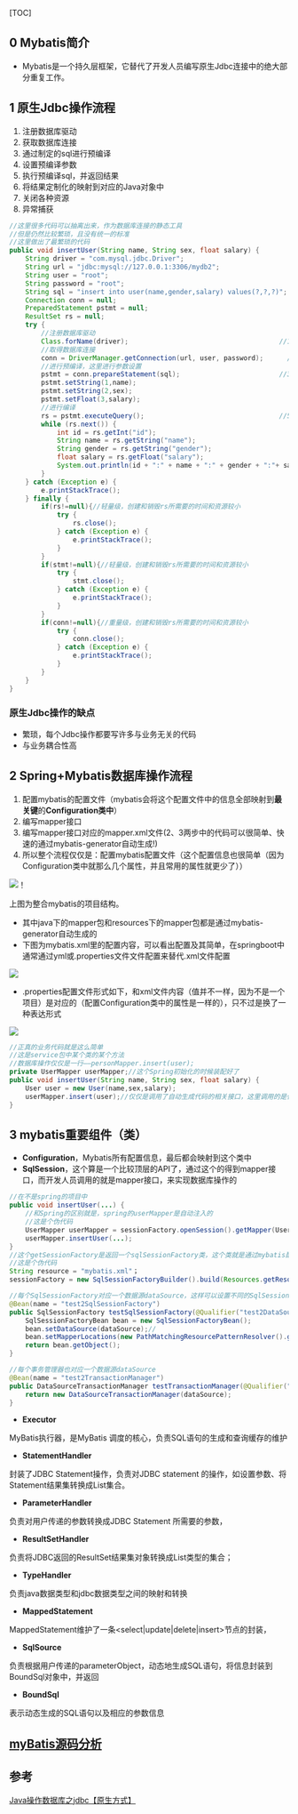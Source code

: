 [TOC]

## 0 Mybatis简介

- Mybatis是一个持久层框架，它替代了开发人员编写原生Jdbc连接中的绝大部分重复工作。

## 1 原生Jdbc操作流程

1. 注册数据库驱动
2. 获取数据库连接
3. 通过制定的sql进行预编译
4. 设置预编译参数
5. 执行预编译sql，并返回结果
6. 将结果定制化的映射到对应的Java对象中
7. 关闭各种资源
8. 异常捕获

```java
//这里很多代码可以抽离出来，作为数据库连接的静态工具
//但是仍然比较繁琐，且没有统一的标准
//这里做出了最繁琐的代码
public void insertUser(String name, String sex, float salary) {
    String driver = "com.mysql.jdbc.Driver";
    String url = "jdbc:mysql://127.0.0.1:3306/mydb2";
    String user = "root";
    String password = "root";
    String sql = "insert into user(name,gender,salary) values(?,?,?)";
    Connection conn = null;
    PreparedStatement pstmt = null;
    ResultSet rs = null;
    try {
        //注册数据库驱动
        Class.forName(driver);										//1
        //取得数据库连接
        conn = DriverManager.getConnection(url, user, password);	  //2
        //进行预编译，这里进行参数设置
        pstmt = conn.prepareStatement(sql);							//3
        pstmt.setString(1,name);
        pstmt.setString(2,sex);
        pstmt.setFloat(3,salary);										//4
        //进行编译
        rs = pstmt.executeQuery();									//5
        while (rs.next()) {
            int id = rs.getInt("id");
            String name = rs.getString("name");
            String gender = rs.getString("gender");
            float salary = rs.getFloat("salary");
            System.out.println(id + ":" + name + ":" + gender + ":"+ salary);
        }
    } catch (Exception e) {
        e.printStackTrace();
    } finally {
        if(rs!=null){//轻量级，创建和销毁rs所需要的时间和资源较小
            try {
                rs.close();
            } catch (Exception e) {
                e.printStackTrace();
            }
        }
        if(stmt!=null){//轻量级，创建和销毁rs所需要的时间和资源较小
            try {
                stmt.close();
            } catch (Exception e) {
                e.printStackTrace();
            }
        }
        if(conn!=null){//重量级，创建和销毁rs所需要的时间和资源较小
            try {
                conn.close();
            } catch (Exception e) {
                e.printStackTrace();
            }
        }
    }
}

```

### 原生Jdbc操作的缺点

- 繁琐，每个Jdbc操作都要写许多与业务无关的代码
- 与业务耦合性高

## 2 Spring+Mybatis数据库操作流程

1. 配置mybatis的配置文件（mybatis会将这个配置文件中的信息全部映射到**最关键**的**Configuration类中**）
2. 编写mapper接口
3. 编写mapper接口对应的mapper.xml文件(2、3两步中的代码可以很简单、快速的通过mybatis-generator自动生成!)
4. 所以整个流程仅仅是：配置mybatis配置文件（这个配置信息也很简单（因为Configuration类中就那么几个属性，并且常用的属性就更少了））

![](./img/mybatis项目结构.png)！

上图为整合mybatis的项目结构。

- 其中java下的mapper包和resources下的mapper包都是通过mybatis-generator自动生成的
- 下图为mybatis.xml里的配置内容，可以看出配置及其简单，在springboot中通常通过yml或.properties文件文件配置来替代.xml文件配置

![](./img/mybatisxm..png)

- .properties配置文件形式如下，和xml文件内容（值并不一样，因为不是一个项目）是对应的（配置Configuration类中的属性是一样的），只不过是换了一种表达形式

![](./img/mybatisProp.png)

```java
//正真的业务代码就是这么简单
//这是service包中某个类的某个方法
//数据库操作仅仅是一行——personMapper.insert(user);
private UserMapper userMapper;//这个Spring初始化的时候装配好了
public void insertUser(String name, String sex, float salary) {
    User user = new User(name,sex,salary);
	userMapper.insert(user);//仅仅是调用了自动生成代码的相关接口，这里调用的是代理类 
}
```

## 3 mybatis重要组件（类）

- **Configuration**，Mybatis所有配置信息，最后都会映射到这个类中
- **SqlSession**，这个算是一个比较顶层的API了，通过这个的得到mapper接口，而开发人员调用的就是mapper接口，来实现数据库操作的

```java
//在不是spring的项目中
public void insertUser(...) {
    //和Spring的区别就是，spring的userMapper是自动注入的
    //这是个伪代码
    UserMapper userMapper = sessionFactory.openSession().getMapper(UserMapper.class);
    userMapper.insertUser(...);
}
//这个getSessionFactory是返回一个sqlSessionFactory类，这个类就是通过mybatis配置文件初始化的
//这是个伪代码
String resource = "mybatis.xml"；
sessionFactory = new SqlSessionFactoryBuilder().build(Resources.getResourceAsReader(resource));

//每个SqlSessionFactory对应一个数据源dataSource，这样可以设置不同的SqlSessionFactory来指定不同的数据源（多数据源分离）
@Bean(name = "test2SqlSessionFactory")
public SqlSessionFactory testSqlSessionFactory(@Qualifier("test2DataSource") DataSource dataSource) throws Exception {
    SqlSessionFactoryBean bean = new SqlSessionFactoryBean();
    bean.setDataSource(dataSource);//
    bean.setMapperLocations(new PathMatchingResourcePatternResolver().getResources("classpath:mybatis/mapper/test2/*.xml"));
    return bean.getObject();
}

//每个事务管理器也对应一个数据源dataSource
@Bean(name = "test2TransactionManager")
public DataSourceTransactionManager testTransactionManager(@Qualifier("test2DataSource") DataSource dataSource) {
    return new DataSourceTransactionManager(dataSource);
}
```

- **Executor**

MyBatis执行器，是MyBatis 调度的核心，负责SQL语句的生成和查询缓存的维护

- **StatementHandler**

封装了JDBC Statement操作，负责对JDBC statement 的操作，如设置参数、将Statement结果集转换成List集合。

- **ParameterHandler** 

负责对用户传递的参数转换成JDBC Statement 所需要的参数，

- **ResultSetHandler**

负责将JDBC返回的ResultSet结果集对象转换成List类型的集合；

- **TypeHandler**

 负责java数据类型和jdbc数据类型之间的映射和转换

- **MappedStatement**

 MappedStatement维护了一条<select|update|delete|insert>节点的封装，

- **SqlSource**

负责根据用户传递的parameterObject，动态地生成SQL语句，将信息封装到BoundSql对象中，并返回

- **BoundSql**

表示动态生成的SQL语句以及相应的参数信息

## [myBatis源码分析](./mybatis源码分析.md)

## 参考


[Java操作数据库之jdbc【原生方式】](https://blog.csdn.net/xiaozhegaa/article/details/70208646)